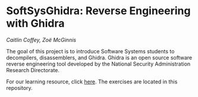 # SoftSysGhidra: Reverse Engineering with Ghidra
*Caitlin Coffey, Zoë McGinnis*

The goal of this project is to introduce Software Systems students to decompilers, disassemblers, and Ghidra. Ghidra is an open source software reverse engineering tool developed by the National Security Administration Research Directorate.

For our learning resource, click [here](https://sites.google.com/view/ghidra-reverse-engineering/home). The exercises are located in this repository. 
